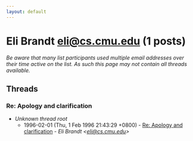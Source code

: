 ```yaml
---
layout: default
---
```


# Eli Brandt <eli@cs.cmu.edu> (1 posts)

_Be aware that many list participants used multiple email addresses over their time active on the list. As such this page may not contain all threads available._

## Threads

### Re: Apology and clarification
+ _Unknown thread root_
  + 1996-02-01 (Thu, 1 Feb 1996 21:43:29 +0800) - [Re: Apology and clarification](/archive/1996/02/bc323b95147632706e4054283ee66be205acd0fb475e821b2c3165f3c45db31a) - _Eli Brandt \<eli@cs.cmu.edu\>_

